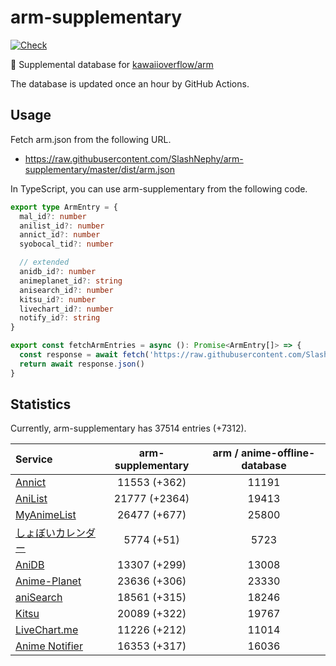 # arm-supplementary

[![Check](https://github.com/SlashNephy/arm-supplementary/actions/workflows/check-node.yml/badge.svg)](https://github.com/SlashNephy/arm-supplementary/actions/workflows/check-node.yml)

💊 Supplemental database for [kawaiioverflow/arm](https://github.com/kawaiioverflow/arm)

The database is updated once an hour by GitHub Actions.

## Usage

Fetch arm.json from the following URL.

- https://raw.githubusercontent.com/SlashNephy/arm-supplementary/master/dist/arm.json

In TypeScript, you can use arm-supplementary from the following code.

```TypeScript
export type ArmEntry = {
  mal_id?: number
  anilist_id?: number
  annict_id?: number
  syobocal_tid?: number

  // extended
  anidb_id?: number
  animeplanet_id?: string
  anisearch_id?: number
  kitsu_id?: number
  livechart_id?: number
  notify_id?: string
}

export const fetchArmEntries = async (): Promise<ArmEntry[]> => {
  const response = await fetch('https://raw.githubusercontent.com/SlashNephy/arm-supplementary/master/dist/arm.json')
  return await response.json()
}
```

## Statistics

Currently, arm-supplementary has 37514 entries (+7312).

| Service                                     | arm-supplementary | arm / anime-offline-database |
| :------------------------------------------ | :---------------: | :--------------------------: |
| [Annict](https://annict.com)                |   11553 (+362)    |            11191             |
| [AniList](https://anilist.co)               |   21777 (+2364)   |            19413             |
| [MyAnimeList](https://myanimelist.net)      |   26477 (+677)    |            25800             |
| [しょぼいカレンダー](https://cal.syoboi.jp) |    5774 (+51)     |             5723             |
| [AniDB](https://anidb.net)                  |   13307 (+299)    |            13008             |
| [Anime-Planet](https://anime-planet.com)    |   23636 (+306)    |            23330             |
| [aniSearch](https://anisearch.com)          |   18561 (+315)    |            18246             |
| [Kitsu](https://kitsu.io)                   |   20089 (+322)    |            19767             |
| [LiveChart.me](https://livechart.me)        |   11226 (+212)    |            11014             |
| [Anime Notifier](https://notify.moe)        |   16353 (+317)    |            16036             |
